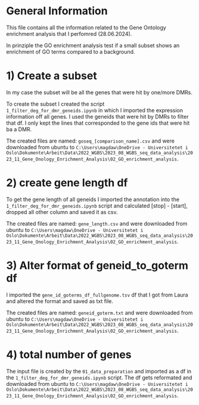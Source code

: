 # General Information 

This file contains all the information related to the Gene Ontology enrichment analysis that I perfomred (28.06.2024). 

In prinziple the GO enrichment analysis test if a small subset shows an enrichment of GO terms compared to a background. 



# 1) Create a subset 

In my case the subset will be all the genes that were hit by one/more DMRs. 

To create the subset I created the script `1_filter_deg_for_dmr_geneids.ipynb` in which I imported the expression information off all genes. I used the geneids that were hit by DMRs to filter that df. I only kept the lines that corresponded to the gene ids that were hit ba a DMR. 

The created files are named: `goseq_[comparison_name].csv` and were downloaded from ubuntu to `C:\Users\magdaw\OneDrive - Universitetet i Oslo\Dokumente\Arbeit\Data\2022_WGBS\2023_08_WGBS_seq_data_analysis\2023_11_Gene_Onology_Enrichment_Analysis\02_GO_enrichment_analysis`. 


# 2) create gene length df 

To get the gene length of all geneids I imported the annotation into the `1_filter_deg_for_dmr_geneids.ipynb` script and calculated [stop] - [start], dropped all other column and saved it as csv. 

The created files are named: `gene_length.csv` and were downloaded from ubuntu to `C:\Users\magdaw\OneDrive - Universitetet i Oslo\Dokumente\Arbeit\Data\2022_WGBS\2023_08_WGBS_seq_data_analysis\2023_11_Gene_Onology_Enrichment_Analysis\02_GO_enrichment_analysis`.

# 3) Alter format of geneid_to_goterm df 

I imported the `gene_id_goterms_df_fullgenome.tsv` df that I got from Laura and altered the format and saved as txt file. 

The created files are named: `geneid_goterm.txt` and were downloaded from ubuntu to `C:\Users\magdaw\OneDrive - Universitetet i Oslo\Dokumente\Arbeit\Data\2022_WGBS\2023_08_WGBS_seq_data_analysis\2023_11_Gene_Onology_Enrichment_Analysis\02_GO_enrichment_analysis`.


# 4) total number of genes 

The input file is created by the `01_data_preparation` and imported as a df in the `1_filter_deg_for_dmr_geneids.ipynb` script. The df gets reformated and downloaded from ubuntu to `C:\Users\magdaw\OneDrive - Universitetet i Oslo\Dokumente\Arbeit\Data\2022_WGBS\2023_08_WGBS_seq_data_analysis\2023_11_Gene_Onology_Enrichment_Analysis\02_GO_enrichment_analysis`.